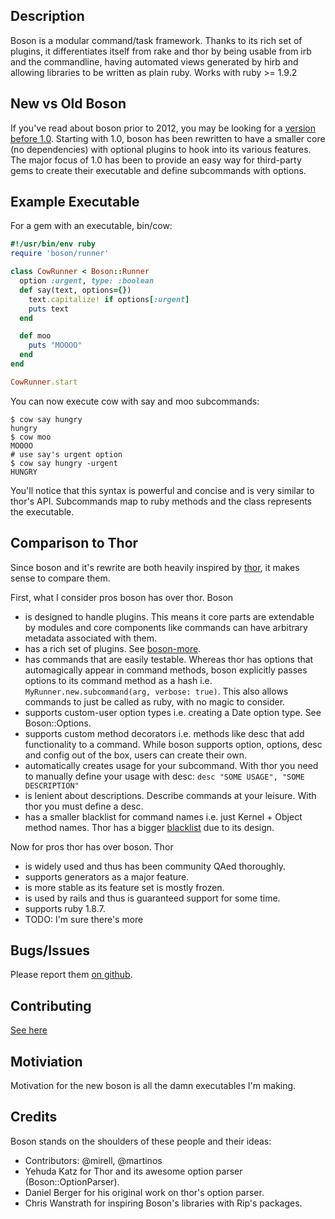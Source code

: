 ## Description

Boson is a modular command/task framework.  Thanks to its rich set of plugins,
it differentiates itself from rake and thor by being usable from irb and the
commandline, having automated views generated by hirb and allowing libraries to
be written as plain ruby. Works with ruby >= 1.9.2

## New vs Old Boson

If you've read about boson prior to 2012, you may be looking for a [version before
1.0](#TODO). Starting with 1.0, boson has been rewritten to have a smaller core
(no dependencies) with optional plugins to hook into its various features. The
major focus of 1.0 has been to provide an easy way for third-party gems to
create their executable and define subcommands with options.

## Example Executable

For a gem with an executable, bin/cow:

```ruby
#!/usr/bin/env ruby
require 'boson/runner'

class CowRunner < Boson::Runner
  option :urgent, type: :boolean
  def say(text, options={})
    text.capitalize! if options[:urgent]
    puts text
  end

  def moo
    puts "MOOOO"
  end
end

CowRunner.start
```

You can now execute cow with say and moo subcommands:

    $ cow say hungry
    hungry
    $ cow moo
    MOOOO
    # use say's urgent option
    $ cow say hungry -urgent
    HUNGRY

You'll notice that this syntax is powerful and concise and is very similar to
thor's API. Subcommands map to ruby methods and the class represents the executable.

## Comparison to Thor

Since boson and it's rewrite are both heavily inspired by [thor](http://github.com/wycats/thor), it
makes sense to compare them.

First, what I consider pros boson has over thor. Boson

* is designed to handle plugins. This means it core parts are extendable by
  modules and core components like commands can have arbitrary metadata
  associated with them.
* has a rich set of plugins. See [boson-more](http://github.com/cldwalker/boson-more).
* has commands that are easily testable. Whereas thor has options that automagically
  appear in command methods, boson explicitly passes options to its command
  method as a hash i.e. `MyRunner.new.subcommand(arg, verbose: true)`. This
  also allows commands to just be called as ruby, with no magic to consider.
* supports custom-user option types i.e. creating a Date option type. See
  Boson::Options.
* supports custom method decorators i.e. methods like desc that add functionality
  to a command. While boson supports option, options, desc and config out of the box,
  users can create their own.
* automatically creates usage for your subcommand. With thor you need to
  manually define your usage with desc: `desc "SOME USAGE", "SOME DESCRIPTION"`
* is lenient about descriptions. Describe commands at your leisure. With thor
  you must define a desc.
* has a smaller blacklist for command names i.e. just Kernel + Object method
  names. Thor has a bigger
  [blacklist](https://github.com/wycats/thor/blob/a24b6697a37d9bc0c0ea94ef9bf2cdbb33b8abb9/lib/thor/base.rb#L18-19) due to its design.

Now for pros thor has over boson. Thor

* is widely used and thus has been community QAed thoroughly.
* supports generators as a major feature.
* is more stable as its feature set is mostly frozen.
* is used by rails and thus is guaranteed support for some time.
* supports ruby 1.8.7.
* TODO: I'm sure there's more

## Bugs/Issues

Please report them [on github](http://github.com/cldwalker/boson/issues).

## Contributing
[See here](http://tagaholic.me/contributing.html)

## Motiviation

Motivation for the new boson is all the damn executables I'm making.

## Credits
Boson stands on the shoulders of these people and their ideas:

* Contributors: @mirell, @martinos
* Yehuda Katz for Thor and its awesome option parser (Boson::OptionParser).
* Daniel Berger for his original work on thor's option parser.
* Chris Wanstrath for inspiring Boson's libraries with Rip's packages.
